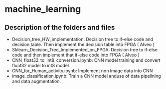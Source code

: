 # machine_learning
## Description of the folders and files
- Decision_tree_HW_implementation: Decision tree to if-else code and decision table. Then implement the decision table into FPGA ( Alveo )
- Sklearn_Decision_Tree_Implemented_on_FPGA: Decision tree to if-else code and then implement that if-else code into FPGA ( Alveo )
- CNN_float32_to_int8_conversion.ipynb: CNN model training and convert float32 model to int8 model
- CNN_for_Human_activity.ipynb: Implement non image data into CNN
- image_classification.ipynb: Train a CNN model anduse of data pipelining and data augmentation.

